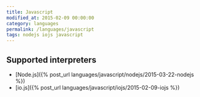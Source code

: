 ```yaml
---
title: Javascript
modified_at: 2015-02-09 00:00:00
category: languages
permalink: /languages/javascript
tags: nodejs iojs javascript
---
```


## Supported interpreters

* [Node.js]({% post_url languages/javascript/nodejs/2015-03-22-nodejs %})
* [io.js]({% post_url languages/javascript/iojs/2015-02-09-iojs %})
